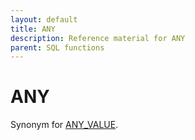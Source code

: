 ```yaml
---
layout: default
title: ANY
description: Reference material for ANY
parent: SQL functions
---
```


# ANY

Synonym for [ANY_VALUE](any_value).

